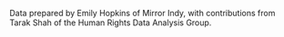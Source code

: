 Data prepared by Emily Hopkins of Mirror Indy, with contributions from Tarak
Shah of the Human Rights Data Analysis Group.
